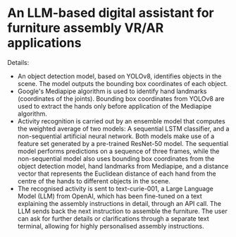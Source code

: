 # An LLM-based digital assistant for furniture assembly VR/AR applications

Details:
- An object detection model, based on YOLOv8, identifies objects in the scene. The model outputs the bounding box coordinates of each object.
- Google's Mediapipe algorithm is used to identify hand landmarks (coordinates of the joints). Bounding box coordinates from YOLOv8 are used to extract the hands only before application of the Mediapipe algorithm.
- Activity recognition is carried out by an ensemble model that computes the weighted average of two models: A sequential LSTM classifier, and a non-sequential artificial neural network. Both models make use of a feature set generated by a pre-trained ResNet-50 model. The sequential model performs predictions on a sequence of three frames, while the non-sequential model also uses bounding box coordinates from the object detection model, hand landmarks from Mediapipe, and a distance vector that represents the Euclidean distance of each hand from the centre of the hands to different objects in the scene.
- The recognised activity is sent to text-curie-001, a Large Language Model (LLM) from OpenAI, which has been fine-tuned on a text explaining the assembly instructions in detail, through an API call. The LLM sends back the next instruction to assemble the furniture. The user can ask for further details or clarifications through a separate text terminal, allowing for highly personalised assembly instructions.
